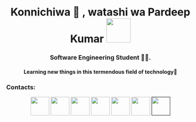 
<h1 align="center">Konnichiwa 👋 , watashi wa Pardeep Kumar <img src="https://encrypted-tbn0.gstatic.com/images?q=tbn:ANd9GcRntTQbbjP7CIWtl-9RZSW8-RlLTRaiJVyGpcU63xg_owLAl0OMmwwU_A-GcCHR7rq_3dU&usqp=CAU" width="65px"></h1>

<h3 align="center"> Software Engineering Student 👨‍💻. </h3>
<h4 align="center"> Learning new things in this termendous field of technology📲 </h4>

<h3> Contacts: </h3>


<div align="center" width="100%">
 
[<img src="https://upload.wikimedia.org/wikipedia/commons/4/44/Facebook_Logo.png" width="50" height="50">](https://www.facebook.com/Pardeepmalhi816/)
[<img src="https://image.similarpng.com/very-thumbnail/2020/07/Linkedin-logo-on-transparent--background-PNG.png" width="50" height="50">](https://www.linkedin.com/in/pardeep-kumar-a257221a1)
[<img src="http://assets.stickpng.com/thumbs/580b57fcd9996e24bc43c521.png" width="50" height="50">](https://www.instagram.com/pardeep_hotwani/)
[<img src="https://i1.sndcdn.com/avatars-000708374642-k6d7gm-t500x500.jpg" width="50" height="50">](https://stackoverflow.com/users/13776220/pardeep-malhi)
[<img src="https://upload.wikimedia.org/wikipedia/commons/6/65/HackerRank_logo.png" width="50" height="50">](https://www.hackerrank.com/pardeepmalhi816)
[<img src="https://cdn.icon-icons.com/icons2/2389/PNG/512/codewars_logo_icon_145389.png" width="50" height="50">](https://www.codewars.com/users/PardeepKumar816)
[<img src="https://www.freeiconspng.com/thumbs/youtube-logo-png/hd-youtube-logo-png-transparent-background-20.png" width="50" height="50">]()
 
</div>




<!--
**PardeepKumar816/PardeepKumar816** is a ✨ _special_ ✨ repository because its `README.md` (this file) appears on your GitHub profile.

Here are some ideas to get you started:

- 🔭 I’m currently working on ...
- 🌱 I’m currently learning ...
- 👯 I’m looking to collaborate on ...
- 🤔 I’m looking for help with ...
- 💬 Ask me about ...
- 📫 How to reach me: ...
- 😄 Pronouns: ...
- ⚡ Fun fact: ...
-->
